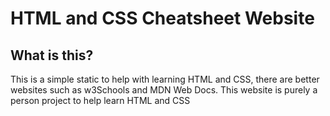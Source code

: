 # HTML and CSS Cheatsheet Website
## What is this?
This is a simple static to help with learning HTML and CSS, there are better websites such as w3Schools and MDN Web Docs.
This website is purely a person project to help learn HTML and CSS
